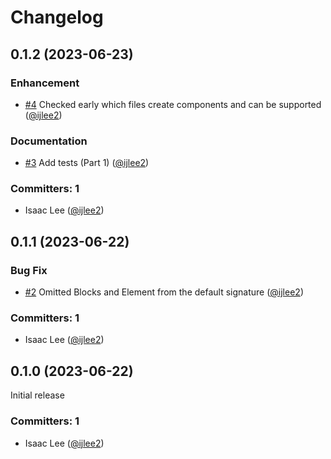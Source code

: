# Changelog

## 0.1.2 (2023-06-23)

### Enhancement
* [#4](https://github.com/ijlee2/ember-codemod-args-to-signature/pull/4) Checked early which files create components and can be supported ([@ijlee2](https://github.com/ijlee2))

### Documentation
* [#3](https://github.com/ijlee2/ember-codemod-args-to-signature/pull/3) Add tests (Part 1) ([@ijlee2](https://github.com/ijlee2))

### Committers: 1
- Isaac Lee ([@ijlee2](https://github.com/ijlee2))


## 0.1.1 (2023-06-22)

### Bug Fix
* [#2](https://github.com/ijlee2/ember-codemod-args-to-signature/pull/2) Omitted Blocks and Element from the default signature ([@ijlee2](https://github.com/ijlee2))

### Committers: 1
- Isaac Lee ([@ijlee2](https://github.com/ijlee2))


## 0.1.0 (2023-06-22)

Initial release

### Committers: 1
- Isaac Lee ([@ijlee2](https://github.com/ijlee2))
